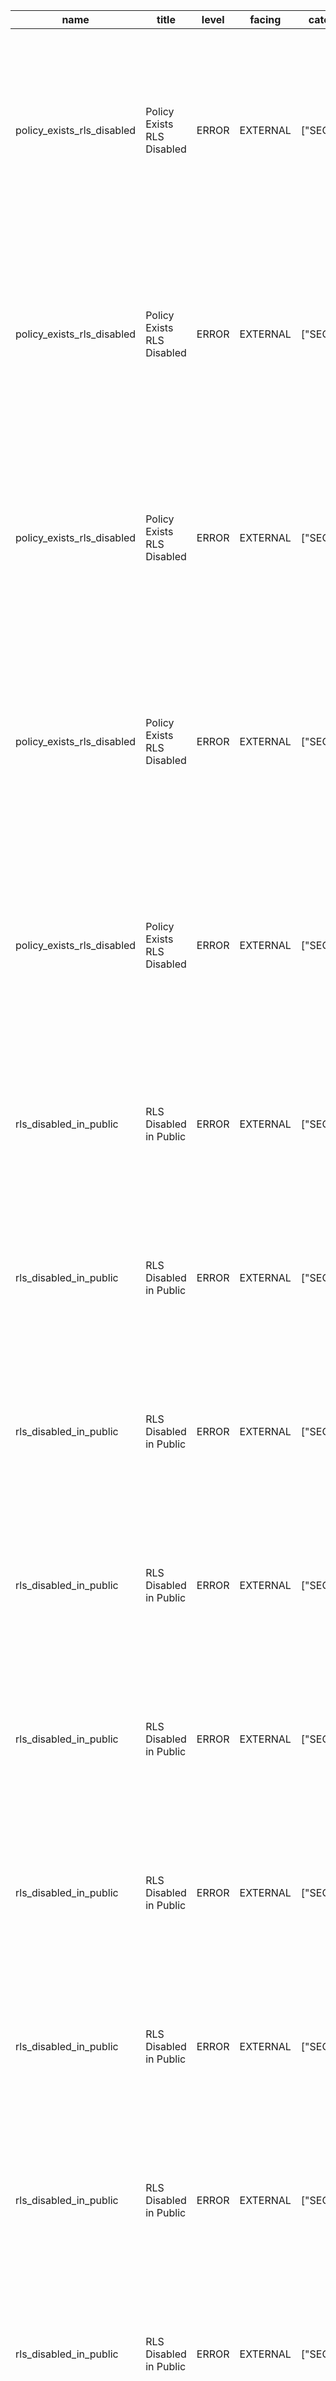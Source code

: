 | name                       | title                      | level | facing   | categories   | description                                                                                                                     | detail                                                                                                                                         | remediation                                                                                    | metadata                                                         | cache_key                                              |
| -------------------------- | -------------------------- | ----- | -------- | ------------ | ------------------------------------------------------------------------------------------------------------------------------- | ---------------------------------------------------------------------------------------------------------------------------------------------- | ---------------------------------------------------------------------------------------------- | ---------------------------------------------------------------- | ------------------------------------------------------ |
| policy_exists_rls_disabled | Policy Exists RLS Disabled | ERROR | EXTERNAL | ["SECURITY"] | Detects cases where row level security (RLS) policies have been created, but RLS has not been enabled for the underlying table. | Table \`public.community_goals\` has RLS policies but RLS is not enabled on the table. Policies include {"Public can view community goals"}.   | https://supabase.com/docs/guides/database/database-linter?lint=0007_policy_exists_rls_disabled | {"name":"community_goals","type":"table","schema":"public"}      | policy_exists_rls_disabled_public_community_goals      |
| policy_exists_rls_disabled | Policy Exists RLS Disabled | ERROR | EXTERNAL | ["SECURITY"] | Detects cases where row level security (RLS) policies have been created, but RLS has not been enabled for the underlying table. | Table \`public.loyalty_achievements\` has RLS policies but RLS is not enabled on the table. Policies include {"Public can view achievements"}. | https://supabase.com/docs/guides/database/database-linter?lint=0007_policy_exists_rls_disabled | {"name":"loyalty_achievements","type":"table","schema":"public"} | policy_exists_rls_disabled_public_loyalty_achievements |
| policy_exists_rls_disabled | Policy Exists RLS Disabled | ERROR | EXTERNAL | ["SECURITY"] | Detects cases where row level security (RLS) policies have been created, but RLS has not been enabled for the underlying table. | Table \`public.loyalty_challenges\` has RLS policies but RLS is not enabled on the table. Policies include {"Public can view challenges"}.     | https://supabase.com/docs/guides/database/database-linter?lint=0007_policy_exists_rls_disabled | {"name":"loyalty_challenges","type":"table","schema":"public"}   | policy_exists_rls_disabled_public_loyalty_challenges   |
| policy_exists_rls_disabled | Policy Exists RLS Disabled | ERROR | EXTERNAL | ["SECURITY"] | Detects cases where row level security (RLS) policies have been created, but RLS has not been enabled for the underlying table. | Table \`public.loyalty_rewards\` has RLS policies but RLS is not enabled on the table. Policies include {"Public can view rewards"}.           | https://supabase.com/docs/guides/database/database-linter?lint=0007_policy_exists_rls_disabled | {"name":"loyalty_rewards","type":"table","schema":"public"}      | policy_exists_rls_disabled_public_loyalty_rewards      |
| policy_exists_rls_disabled | Policy Exists RLS Disabled | ERROR | EXTERNAL | ["SECURITY"] | Detects cases where row level security (RLS) policies have been created, but RLS has not been enabled for the underlying table. | Table \`public.loyalty_tiers\` has RLS policies but RLS is not enabled on the table. Policies include {"Public can view tiers"}.               | https://supabase.com/docs/guides/database/database-linter?lint=0007_policy_exists_rls_disabled | {"name":"loyalty_tiers","type":"table","schema":"public"}        | policy_exists_rls_disabled_public_loyalty_tiers        |
| rls_disabled_in_public     | RLS Disabled in Public     | ERROR | EXTERNAL | ["SECURITY"] | Detects cases where row level security (RLS) has not been enabled on tables in schemas exposed to PostgREST                     | Table \`public.spatial_ref_sys\` is public, but RLS has not been enabled.                                                                      | https://supabase.com/docs/guides/database/database-linter?lint=0013_rls_disabled_in_public     | {"name":"spatial_ref_sys","type":"table","schema":"public"}      | rls_disabled_in_public_public_spatial_ref_sys          |
| rls_disabled_in_public     | RLS Disabled in Public     | ERROR | EXTERNAL | ["SECURITY"] | Detects cases where row level security (RLS) has not been enabled on tables in schemas exposed to PostgREST                     | Table \`public.loyalty_tiers\` is public, but RLS has not been enabled.                                                                        | https://supabase.com/docs/guides/database/database-linter?lint=0013_rls_disabled_in_public     | {"name":"loyalty_tiers","type":"table","schema":"public"}        | rls_disabled_in_public_public_loyalty_tiers            |
| rls_disabled_in_public     | RLS Disabled in Public     | ERROR | EXTERNAL | ["SECURITY"] | Detects cases where row level security (RLS) has not been enabled on tables in schemas exposed to PostgREST                     | Table \`public.tier_benefits\` is public, but RLS has not been enabled.                                                                        | https://supabase.com/docs/guides/database/database-linter?lint=0013_rls_disabled_in_public     | {"name":"tier_benefits","type":"table","schema":"public"}        | rls_disabled_in_public_public_tier_benefits            |
| rls_disabled_in_public     | RLS Disabled in Public     | ERROR | EXTERNAL | ["SECURITY"] | Detects cases where row level security (RLS) has not been enabled on tables in schemas exposed to PostgREST                     | Table \`public.user_tiers\` is public, but RLS has not been enabled.                                                                           | https://supabase.com/docs/guides/database/database-linter?lint=0013_rls_disabled_in_public     | {"name":"user_tiers","type":"table","schema":"public"}           | rls_disabled_in_public_public_user_tiers               |
| rls_disabled_in_public     | RLS Disabled in Public     | ERROR | EXTERNAL | ["SECURITY"] | Detects cases where row level security (RLS) has not been enabled on tables in schemas exposed to PostgREST                     | Table \`public.loyalty_rewards\` is public, but RLS has not been enabled.                                                                      | https://supabase.com/docs/guides/database/database-linter?lint=0013_rls_disabled_in_public     | {"name":"loyalty_rewards","type":"table","schema":"public"}      | rls_disabled_in_public_public_loyalty_rewards          |
| rls_disabled_in_public     | RLS Disabled in Public     | ERROR | EXTERNAL | ["SECURITY"] | Detects cases where row level security (RLS) has not been enabled on tables in schemas exposed to PostgREST                     | Table \`public.loyalty_achievements\` is public, but RLS has not been enabled.                                                                 | https://supabase.com/docs/guides/database/database-linter?lint=0013_rls_disabled_in_public     | {"name":"loyalty_achievements","type":"table","schema":"public"} | rls_disabled_in_public_public_loyalty_achievements     |
| rls_disabled_in_public     | RLS Disabled in Public     | ERROR | EXTERNAL | ["SECURITY"] | Detects cases where row level security (RLS) has not been enabled on tables in schemas exposed to PostgREST                     | Table \`public.loyalty_challenges\` is public, but RLS has not been enabled.                                                                   | https://supabase.com/docs/guides/database/database-linter?lint=0013_rls_disabled_in_public     | {"name":"loyalty_challenges","type":"table","schema":"public"}   | rls_disabled_in_public_public_loyalty_challenges       |
| rls_disabled_in_public     | RLS Disabled in Public     | ERROR | EXTERNAL | ["SECURITY"] | Detects cases where row level security (RLS) has not been enabled on tables in schemas exposed to PostgREST                     | Table \`public.community_goals\` is public, but RLS has not been enabled.                                                                      | https://supabase.com/docs/guides/database/database-linter?lint=0013_rls_disabled_in_public     | {"name":"community_goals","type":"table","schema":"public"}      | rls_disabled_in_public_public_community_goals          |
| rls_disabled_in_public     | RLS Disabled in Public     | ERROR | EXTERNAL | ["SECURITY"] | Detects cases where row level security (RLS) has not been enabled on tables in schemas exposed to PostgREST                     | Table \`public.business_partners\` is public, but RLS has not been enabled.                                                                    | https://supabase.com/docs/guides/database/database-linter?lint=0013_rls_disabled_in_public     | {"name":"business_partners","type":"table","schema":"public"}    | rls_disabled_in_public_public_business_partners        |
| rls_disabled_in_public     | RLS Disabled in Public     | ERROR | EXTERNAL | ["SECURITY"] | Detects cases where row level security (RLS) has not been enabled on tables in schemas exposed to PostgREST                     | Table \`public.partner_vendors\` is public, but RLS has not been enabled.                                                                      | https://supabase.com/docs/guides/database/database-linter?lint=0013_rls_disabled_in_public     | {"name":"partner_vendors","type":"table","schema":"public"}      | rls_disabled_in_public_public_partner_vendors          |